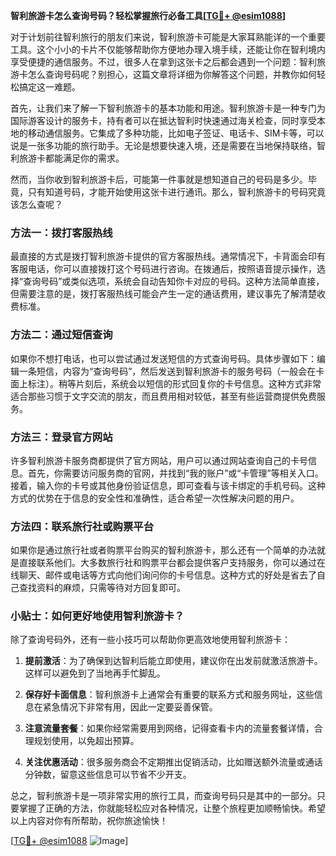 **智利旅游卡怎么查询号码？轻松掌握旅行必备工具[[TG💪+ @esim1088](https://t.me/s/esim1088)]**

对于计划前往智利旅行的朋友们来说，智利旅游卡可能是大家耳熟能详的一个重要工具。这个小小的卡片不仅能够帮助你方便地办理入境手续，还能让你在智利境内享受便捷的通信服务。不过，很多人在拿到这张卡之后都会遇到一个问题：智利旅游卡怎么查询号码呢？别担心，这篇文章将详细为你解答这个问题，并教你如何轻松搞定这一难题。

首先，让我们来了解一下智利旅游卡的基本功能和用途。智利旅游卡是一种专门为国际游客设计的服务卡，持有者可以在抵达智利时快速通过海关检查，同时享受本地的移动通信服务。它集成了多种功能，比如电子签证、电话卡、SIM卡等，可以说是一张多功能的旅行助手。无论是想要快速入境，还是需要在当地保持联络，智利旅游卡都能满足你的需求。

然而，当你收到智利旅游卡后，可能第一件事就是想知道自己的号码是多少。毕竟，只有知道号码，才能开始使用这张卡进行通讯。那么，智利旅游卡的号码究竟该怎么查呢？

### 方法一：拨打客服热线

最直接的方式是拨打智利旅游卡提供的官方客服热线。通常情况下，卡背面会印有客服电话，你可以直接拨打这个号码进行咨询。在拨通后，按照语音提示操作，选择“查询号码”或类似选项，系统会自动告知你卡对应的号码。这种方法简单直接，但需要注意的是，拨打客服热线可能会产生一定的通话费用，建议事先了解清楚收费标准。

### 方法二：通过短信查询

如果你不想打电话，也可以尝试通过发送短信的方式查询号码。具体步骤如下：编辑一条短信，内容为“查询号码”，然后发送到智利旅游卡的服务号码（一般会在卡面上标注）。稍等片刻后，系统会以短信的形式回复你的卡号信息。这种方式非常适合那些习惯于文字交流的朋友，而且费用相对较低，甚至有些运营商提供免费服务。

### 方法三：登录官方网站

许多智利旅游卡服务商都提供了官方网站，用户可以通过网站查询自己的卡号信息。首先，你需要访问服务商的官网，并找到“我的账户”或“卡管理”等相关入口。接着，输入你的卡号或其他身份验证信息，即可查看与该卡绑定的手机号码。这种方式的优势在于信息的安全性和准确性，适合希望一次性解决问题的用户。

### 方法四：联系旅行社或购票平台

如果你是通过旅行社或者购票平台购买的智利旅游卡，那么还有一个简单的办法就是直接联系他们。大多数旅行社和购票平台都会提供客户支持服务，你可以通过在线聊天、邮件或电话等方式向他们询问你的卡号信息。这种方式的好处是省去了自己查找资料的麻烦，只需等待对方回复即可。

### 小贴士：如何更好地使用智利旅游卡？

除了查询号码外，还有一些小技巧可以帮助你更高效地使用智利旅游卡：

1. **提前激活**：为了确保到达智利后能立即使用，建议你在出发前就激活旅游卡。这样可以避免到了当地再手忙脚乱。
   
2. **保存好卡面信息**：智利旅游卡上通常会有重要的联系方式和服务网址，这些信息在紧急情况下非常有用，因此一定要妥善保管。

3. **注意流量套餐**：如果你经常需要用到网络，记得查看卡内的流量套餐详情，合理规划使用，以免超出预算。

4. **关注优惠活动**：很多服务商会不定期推出促销活动，比如赠送额外流量或通话分钟数，留意这些信息可以节省不少开支。

总之，智利旅游卡是一项非常实用的旅行工具，而查询号码只是其中的一部分。只要掌握了正确的方法，你就能轻松应对各种情况，让整个旅程更加顺畅愉快。希望以上内容对你有所帮助，祝你旅途愉快！

[[TG💪+ @esim1088](https://t.me/s/esim1088) ![Image](https://i.postimg.cc/4NQfJmqS/Snipaste-2025-05-13-00-14-12.png)]